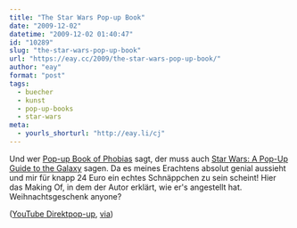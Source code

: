 ```yaml
---
title: "The Star Wars Pop-up Book"
date: "2009-12-02"
datetime: "2009-12-02 01:40:47"
id: "10289"
slug: "the-star-wars-pop-up-book"
url: "https://eay.cc/2009/the-star-wars-pop-up-book/"
author: "eay"
format: "post"
tags:
  - buecher
  - kunst
  - pop-up-books
  - star-wars
meta:
  - yourls_shorturl: "http://eay.li/cj"
---
```


Und wer [Pop-up Book of Phobias](//eay.cc/2009/the-pop-up-book-of-phobias/) sagt, der muss auch [Star Wars: A Pop-Up Guide to the Galaxy](http://www.amazon.de/exec/obidos/ASIN/0439882826/eayznet-21) sagen. Da es meines Erachtens absolut genial aussieht und mir für knapp 24 Euro ein echtes Schnäppchen zu sein scheint! Hier das Making Of, in dem der Autor erklärt, wie er's angestellt hat. Weihnachtsgeschenk anyone?

 ([YouTube Direktpop-up](http://www.youtube.com/watch?v=t5Tq68TzF7o), [via](http://www.donvanone.de/po-up-buecher-star-wars-computer-making-of-und-mehr/))
